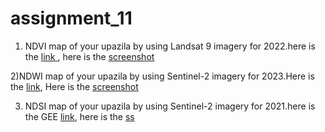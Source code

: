 # assignment_11
1) NDVI map of your upazila by using Landsat 9 imagery for 2022.here is the [link ](https://code.earthengine.google.com/94d8f062362630cbc37f9b127b0a6a80),
here is the [screenshot](https://github.com/Aimon-Rana-Jihad/assignment_11/commit/b8b0f3bd3fccfa371b1c2ea014cdf837fd6b759a)


2)NDWI map of your upazila by using Sentinel-2 imagery for 2023.Here is the [link](https://code.earthengine.google.com/5931d93f2833bc234f611a732865d232),
Here is the [screenshot](https://github.com/Aimon-Rana-Jihad/assignment_11/commit/39193fc245c2de6f909deff08e7436b3141090de)


3) NDSI map of your upazila by using Sentinel-2 imagery for 2021.here is the GEE [link](https://code.earthengine.google.com/9eaefb9411fcad5030d985abffedc5cc),
here is the [ss](https://github.com/Aimon-Rana-Jihad/assignment_11/commit/6b10dd2f66bebe42495fd4f02fcab7060983c807)
